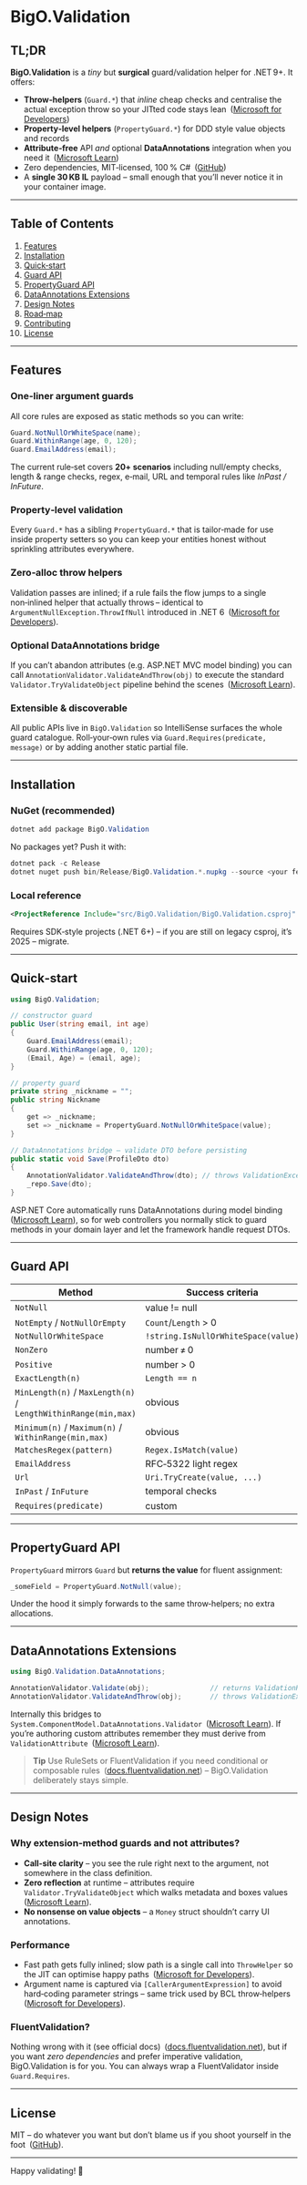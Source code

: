 ﻿# BigO.Validation

## TL;DR

**BigO.Validation** is a *tiny* but **surgical** guard/validation helper for .NET 9+.
 It offers:

- **Throw‑helpers** (`Guard.*`) that *inline* cheap checks and centralise the actual exception throw so your JITted code stays lean ([Microsoft for Developers](https://devblogs.microsoft.com/dotnet/performance-improvements-in-net-8/))
- **Property‑level helpers** (`PropertyGuard.*`) for DDD style value objects and records
- **Attribute‑free** API *and* optional **DataAnnotations** integration when you need it ([Microsoft Learn](https://learn.microsoft.com/en-us/dotnet/api/system.componentmodel.dataannotations?view=net-9.0))
- Zero dependencies, MIT‑licensed, 100 % C# ([GitHub](https://github.com/omarbesiso/BigO.Validation))
- A **single 30 KB IL** payload – small enough that you’ll never notice it in your container image.

------

## Table of Contents

1. [Features](#features)
2. [Installation](#installation)
3. [Quick‑start](#quick-start)
4. [Guard API](#guard-api)
5. [PropertyGuard API](#propertyguard-api)
6. [DataAnnotations Extensions](#dataannotations-extensions)
7. [Design Notes](#design-notes)
8. [Road‑map](#road-map)
9. [Contributing](#contributing)
10. [License](#license)

------

## Features

### One‑liner argument guards

All core rules are exposed as static methods so you can write:

```csharp
Guard.NotNullOrWhiteSpace(name);
Guard.WithinRange(age, 0, 120);
Guard.EmailAddress(email);
```

The current rule‑set covers **20+ scenarios** including null/empty checks, length & range checks, regex, e‑mail, URL and temporal rules like *InPast / InFuture*.

### Property‑level validation

Every `Guard.*` has a sibling `PropertyGuard.*` that is tailor‑made for use inside property setters so you can keep your entities honest without sprinkling attributes everywhere.

### Zero‑alloc throw helpers

Validation passes are inlined; if a rule fails the flow jumps to a single non‑inlined helper that actually throws – identical to `ArgumentNullException.ThrowIfNull` introduced in .NET 6 ([Microsoft for Developers](https://devblogs.microsoft.com/dotnet/performance-improvements-in-net-8)).

### Optional DataAnnotations bridge

If you can’t abandon attributes (e.g. ASP.NET MVC model binding) you can call `AnnotationValidator.ValidateAndThrow(obj)` to execute the standard `Validator.TryValidateObject` pipeline behind the scenes ([Microsoft Learn](https://learn.microsoft.com/en-us/dotnet/api/system.componentmodel.dataannotations.validator?view=net-9.0)).

### Extensible & discoverable

All public APIs live in `BigO.Validation` so IntelliSense surfaces the whole guard catalogue.
 Roll‑your‑own rules via `Guard.Requires(predicate, message)` or by adding another static partial file.

------

## Installation

### NuGet (recommended)

```powershell
dotnet add package BigO.Validation
```

No packages yet? Push it with:

```powershell
dotnet pack -c Release
dotnet nuget push bin/Release/BigO.Validation.*.nupkg --source <your feed>
```

### Local reference

```xml
<ProjectReference Include="src/BigO.Validation/BigO.Validation.csproj" />
```

Requires SDK‑style projects (.NET 6+) – if you are still on legacy csproj, it’s 2025 – migrate.

------

## Quick‑start

```csharp
using BigO.Validation;

// constructor guard
public User(string email, int age)
{
    Guard.EmailAddress(email);
    Guard.WithinRange(age, 0, 120);
    (Email, Age) = (email, age);
}

// property guard
private string _nickname = "";
public string Nickname
{
    get => _nickname;
    set => _nickname = PropertyGuard.NotNullOrWhiteSpace(value);
}

// DataAnnotations bridge – validate DTO before persisting
public static void Save(ProfileDto dto)
{
    AnnotationValidator.ValidateAndThrow(dto); // throws ValidationException on failure
    _repo.Save(dto);
}
```

ASP.NET Core automatically runs DataAnnotations during model binding ([Microsoft Learn](https://learn.microsoft.com/en-us/aspnet/core/mvc/models/validation?view=aspnetcore-9.0)),
 so for web controllers you normally stick to guard methods in your domain layer and let the framework handle request DTOs.

------

## Guard API

| Method                                                       | Success criteria                    | Exception on failure          |
| ------------------------------------------------------------ | ----------------------------------- | ----------------------------- |
| `NotNull`                                                    | value != null                       | `ArgumentNullException`       |
| `NotEmpty` / `NotNullOrEmpty`                                | `Count`/`Length` > 0                | `ArgumentException`           |
| `NotNullOrWhiteSpace`                                        | `!string.IsNullOrWhiteSpace(value)` | `ArgumentException`           |
| `NonZero`                                                    | number ≠ 0                          | `ArgumentOutOfRangeException` |
| `Positive`                                                   | number > 0                          | `ArgumentOutOfRangeException` |
| `ExactLength(n)`                                             | `Length == n`                       | `ArgumentOutOfRangeException` |
| `MinLength(n)` / `MaxLength(n)` / `LengthWithinRange(min,max)` | obvious                             | `ArgumentOutOfRangeException` |
| `Minimum(n)` / `Maximum(n)` / `WithinRange(min,max)`         | obvious                             | `ArgumentOutOfRangeException` |
| `MatchesRegex(pattern)`                                      | `Regex.IsMatch(value)`              | `ArgumentException`           |
| `EmailAddress`                                               | RFC‑5322 light regex                | `ArgumentException`           |
| `Url`                                                        | `Uri.TryCreate(value, ...)`         | `ArgumentException`           |
| `InPast` / `InFuture`                                        | temporal checks                     | `ArgumentOutOfRangeException` |
| `Requires(predicate)`                                        | custom                              | `ArgumentException`           |

------

## PropertyGuard API

`PropertyGuard` mirrors `Guard` but **returns the value** for fluent assignment:

```csharp
_someField = PropertyGuard.NotNull(value);
```

Under the hood it simply forwards to the same throw‑helpers; no extra allocations.

------

## DataAnnotations Extensions

```csharp
using BigO.Validation.DataAnnotations;

AnnotationValidator.Validate(obj);               // returns ValidationResult[]
AnnotationValidator.ValidateAndThrow(obj);       // throws ValidationException
```

Internally this bridges to `System.ComponentModel.DataAnnotations.Validator` ([Microsoft Learn](https://learn.microsoft.com/en-us/dotnet/api/system.componentmodel.dataannotations.validator?view=net-9.0)).
 If you’re authoring custom attributes remember they must derive from `ValidationAttribute` ([Microsoft Learn](https://learn.microsoft.com/en-us/dotnet/api/system.componentmodel.dataannotations.validationattribute?view=net-9.0)).

> **Tip** Use RuleSets or FluentValidation if you need conditional or composable rules ([docs.fluentvalidation.net](https://docs.fluentvalidation.net/en/latest/rulesets.html)) – BigO.Validation deliberately stays simple.

------

## Design Notes

### Why extension‑method guards and not attributes?

- **Call‑site clarity** – you see the rule right next to the argument, not somewhere in the class definition.
- **Zero reflection** at runtime – attributes require `Validator.TryValidateObject` which walks metadata and boxes values ([Microsoft Learn](https://learn.microsoft.com/en-us/aspnet/mvc/overview/older-versions-1/models-data/validation-with-the-data-annotation-validators-cs)).
- **No nonsense on value objects** – a `Money` struct shouldn’t carry UI annotations.

### Performance

- Fast path gets fully inlined; slow path is a single call into `ThrowHelper` so the JIT can optimise happy paths ([Microsoft for Developers](https://devblogs.microsoft.com/dotnet/performance-improvements-in-net-8/)).
- Argument name is captured via `[CallerArgumentExpression]` to avoid hard‑coding parameter strings – same trick used by BCL throw‑helpers ([Microsoft for Developers](https://devblogs.microsoft.com/dotnet/performance_improvements_in_net_7/)).

### FluentValidation?

Nothing wrong with it (see official docs) ([docs.fluentvalidation.net](https://docs.fluentvalidation.net/en/latest/including-rules.html)), but if you want *zero dependencies* and prefer imperative validation, BigO.Validation is for you. You can always wrap a FluentValidator inside `Guard.Requires`.

------

## License

MIT – do whatever you want but don’t blame us if you shoot yourself in the foot ([GitHub](https://github.com/omarbesiso/BigO.Validation)).

------

Happy validating! 🎉
